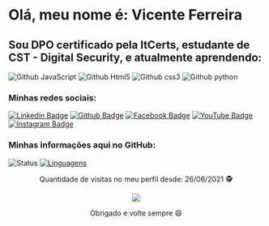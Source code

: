 # Olá, meu nome é: Vicente Ferreira
## Sou DPO certificado pela ItCerts, estudante de CST - Digital Security, e atualmente aprendendo:
![Github JavaScript](https://img.shields.io/badge/JavaScript-F7DF1E?style=for-the-badge&logo=javascript&logoColor=black)
![Github Html5](https://img.shields.io/badge/HTML5-E34F26?style=for-the-badge&logo=html5&logoColor=white)
![Github css3](https://img.shields.io/badge/CSS3-1572B6?style=for-the-badge&logo=css3&logoColor=white)
![Github python](https://img.shields.io/badge/Python-14354C?style=for-the-badge&logo=python&logoColor=white)


### Minhas redes sociais:
[![Linkedin Badge](https://img.shields.io/badge/LinkedIn-0077B5?style=for-the-badge&logo=linkedin&logoColor=white&link=https://www.linkedin.com/in/vfreinaldo/)](https://www.linkedin.com/in/vfreinaldo/)
[![Github Badge](https://img.shields.io/badge/GitHub-100000?style=for-the-badge&logo=github&logoColor=white&link=https://github.com//vfreinaldo/)](https://github.com/vfreinaldo)
[![Facebook Badge](https://img.shields.io/badge/Facebook-1877F2?style=for-the-badge&logo=facebook&logoColor=white&link=)](https://www.facebook.com/vfreinaldo/)
[![YouTube Badge](https://img.shields.io/badge/YouTube-FF0000?style=for-the-badge&logo=youtube&logoColor=white&link=https://www.youtube.com/channel/UCgK4h8kV3RBWict0L6uzFAw)](https://www.youtube.com/channel/vfreinaldo)
[![Instagram Badge](https://img.shields.io/badge/Instagram-E4405F?style=for-the-badge&logo=instagram&logoColor=white&link=https://www.instagram.com/vfreinaldo/)](https://www.instagram.com/vfreinaldo/)


### Minhas informações aqui no GitHub:
![Status](https://github-readme-stats.vercel.app/api?username=vfreinaldo) [![Linguagens](https://github-readme-stats.vercel.app/api/top-langs/?username=vfreinaldo&layout=compact)](https://github.com/vfreinaldo/github-readme-stats)


<p align="center">
 Quantidade de visitas no meu perfil desde: 26/06/2021 🕵️ <br></p>
<p align="center"> 
   <img alingn="center" src="https://profile-counter.glitch.me/vfreinaldo/count.svg" /></p>
<p align="center">
Obrigado e volte sempre 😄
</p>
